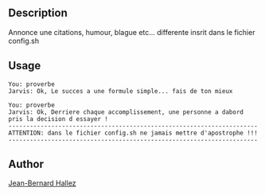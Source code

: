 <!---
IMPORTANT
=========
This README.md is displayed in the WebStore as well as within Jarvis app
Please do not change the structure of this file
Fill-in Description, Usage & Author sections
Make sure to rename the [en] folder into the language code your plugin is written in (ex: fr, es, de, it...)
For multi-language plugin:
- clone the language directory and translate commands/functions.sh
- optionally write the Description / Usage sections in several languages
-->
## Description
Annonce une citations, humour, blague etc... differente insrit dans le fichier config.sh

## Usage
```
You: proverbe
Jarvis: Ok, Le succes a une formule simple... fais de ton mieux

You: proverbe
Jarvis: Ok, Derriere chaque accomplissement, une personne a dabord pris la decision d essayer !
----------------------------------------------------------------------
ATTENTION: dans le fichier config.sh ne jamais mettre d'apostrophe !!!
----------------------------------------------------------------------
```

## Author
[Jean-Bernard Hallez](https://github.com/Jean-Bernard-Hallez/jarvis-lacitation)

